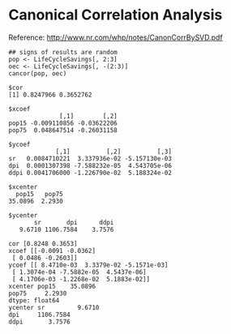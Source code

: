 Canonical Correlation Analysis
==============================

Reference: http://www.nr.com/whp/notes/CanonCorrBySVD.pdf 

```R:R code block (from cancor() help)
## signs of results are random
pop <- LifeCycleSavings[, 2:3]
oec <- LifeCycleSavings[, -(2:3)]
cancor(pop, oec)
```

```Results of R cancor()
$cor
[1] 0.8247966 0.3652762

$xcoef
              [,1]        [,2]
pop15 -0.009110856 -0.03622206
pop75  0.048647514 -0.26031158

$ycoef
             [,1]          [,2]          [,3]
sr   0.0084710221  3.337936e-02 -5.157130e-03
dpi  0.0001307398 -7.588232e-05  4.543705e-06
ddpi 0.0041706000 -1.226790e-02  5.188324e-02

$xcenter
  pop15   pop75
35.0896  2.2930

$ycenter
       sr       dpi      ddpi
   9.6710 1106.7584    3.7576
```

```Results of cancor.py
cor [0.8248 0.3653]
xcoef [[-0.0091 -0.0362]
 [ 0.0486 -0.2603]]
ycoef [[ 8.4710e-03  3.3379e-02 -5.1571e-03]
 [ 1.3074e-04 -7.5882e-05  4.5437e-06]
 [ 4.1706e-03 -1.2268e-02  5.1883e-02]]
xcenter pop15    35.0896
pop75     2.2930
dtype: float64
ycenter sr         9.6710
dpi     1106.7584
ddpi       3.7576
```
